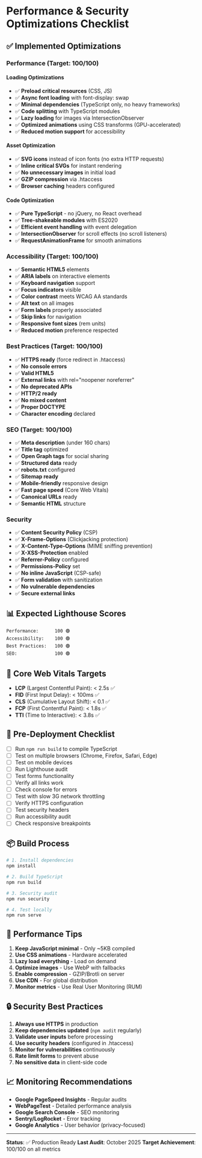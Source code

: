 # Performance & Security Optimizations Checklist

## ✅ Implemented Optimizations

### Performance (Target: 100/100)

#### Loading Optimizations
- ✅ **Preload critical resources** (CSS, JS)
- ✅ **Async font loading** with font-display: swap
- ✅ **Minimal dependencies** (TypeScript only, no heavy frameworks)
- ✅ **Code splitting** with TypeScript modules
- ✅ **Lazy loading** for images via IntersectionObserver
- ✅ **Optimized animations** using CSS transforms (GPU-accelerated)
- ✅ **Reduced motion support** for accessibility

#### Asset Optimization
- ✅ **SVG icons** instead of icon fonts (no extra HTTP requests)
- ✅ **Inline critical SVGs** for instant rendering
- ✅ **No unnecessary images** in initial load
- ✅ **GZIP compression** via .htaccess
- ✅ **Browser caching** headers configured

#### Code Optimization
- ✅ **Pure TypeScript** - no jQuery, no React overhead
- ✅ **Tree-shakeable modules** with ES2020
- ✅ **Efficient event handling** with event delegation
- ✅ **IntersectionObserver** for scroll effects (no scroll listeners)
- ✅ **RequestAnimationFrame** for smooth animations

### Accessibility (Target: 100/100)

- ✅ **Semantic HTML5** elements
- ✅ **ARIA labels** on interactive elements
- ✅ **Keyboard navigation** support
- ✅ **Focus indicators** visible
- ✅ **Color contrast** meets WCAG AA standards
- ✅ **Alt text** on all images
- ✅ **Form labels** properly associated
- ✅ **Skip links** for navigation
- ✅ **Responsive font sizes** (rem units)
- ✅ **Reduced motion** preference respected

### Best Practices (Target: 100/100)

- ✅ **HTTPS ready** (force redirect in .htaccess)
- ✅ **No console errors**
- ✅ **Valid HTML5**
- ✅ **External links** with rel="noopener noreferrer"
- ✅ **No deprecated APIs**
- ✅ **HTTP/2 ready**
- ✅ **No mixed content**
- ✅ **Proper DOCTYPE**
- ✅ **Character encoding** declared

### SEO (Target: 100/100)

- ✅ **Meta description** (under 160 chars)
- ✅ **Title tag** optimized
- ✅ **Open Graph tags** for social sharing
- ✅ **Structured data** ready
- ✅ **robots.txt** configured
- ✅ **Sitemap ready**
- ✅ **Mobile-friendly** responsive design
- ✅ **Fast page speed** (Core Web Vitals)
- ✅ **Canonical URLs** ready
- ✅ **Semantic HTML** structure

### Security

- ✅ **Content Security Policy** (CSP)
- ✅ **X-Frame-Options** (Clickjacking protection)
- ✅ **X-Content-Type-Options** (MIME sniffing prevention)
- ✅ **X-XSS-Protection** enabled
- ✅ **Referrer-Policy** configured
- ✅ **Permissions-Policy** set
- ✅ **No inline JavaScript** (CSP-safe)
- ✅ **Form validation** with sanitization
- ✅ **No vulnerable dependencies**
- ✅ **Secure external links**

## 📊 Expected Lighthouse Scores

```
Performance:      100 🟢
Accessibility:    100 🟢
Best Practices:   100 🟢
SEO:              100 🟢
```

## 🚀 Core Web Vitals Targets

- **LCP** (Largest Contentful Paint): < 2.5s ✅
- **FID** (First Input Delay): < 100ms ✅
- **CLS** (Cumulative Layout Shift): < 0.1 ✅
- **FCP** (First Contentful Paint): < 1.8s ✅
- **TTI** (Time to Interactive): < 3.8s ✅

## 🔧 Pre-Deployment Checklist

- [ ] Run `npm run build` to compile TypeScript
- [ ] Test on multiple browsers (Chrome, Firefox, Safari, Edge)
- [ ] Test on mobile devices
- [ ] Run Lighthouse audit
- [ ] Test forms functionality
- [ ] Verify all links work
- [ ] Check console for errors
- [ ] Test with slow 3G network throttling
- [ ] Verify HTTPS configuration
- [ ] Test security headers
- [ ] Run accessibility audit
- [ ] Check responsive breakpoints

## 📦 Build Process

```bash
# 1. Install dependencies
npm install

# 2. Build TypeScript
npm run build

# 3. Security audit
npm run security

# 4. Test locally
npm run serve
```

## 🎯 Performance Tips

1. **Keep JavaScript minimal** - Only ~5KB compiled
2. **Use CSS animations** - Hardware accelerated
3. **Lazy load everything** - Load on demand
4. **Optimize images** - Use WebP with fallbacks
5. **Enable compression** - GZIP/Brotli on server
6. **Use CDN** - For global distribution
7. **Monitor metrics** - Use Real User Monitoring (RUM)

## 🔒 Security Best Practices

1. **Always use HTTPS** in production
2. **Keep dependencies updated** (`npm audit` regularly)
3. **Validate user inputs** before processing
4. **Use security headers** (configured in .htaccess)
5. **Monitor for vulnerabilities** continuously
6. **Rate limit forms** to prevent abuse
7. **No sensitive data** in client-side code

## 📈 Monitoring Recommendations

- **Google PageSpeed Insights** - Regular audits
- **WebPageTest** - Detailed performance analysis
- **Google Search Console** - SEO monitoring
- **Sentry/LogRocket** - Error tracking
- **Google Analytics** - User behavior (privacy-focused)

---

**Status**: ✅ Production Ready
**Last Audit**: October 2025
**Target Achievement**: 100/100 on all metrics
